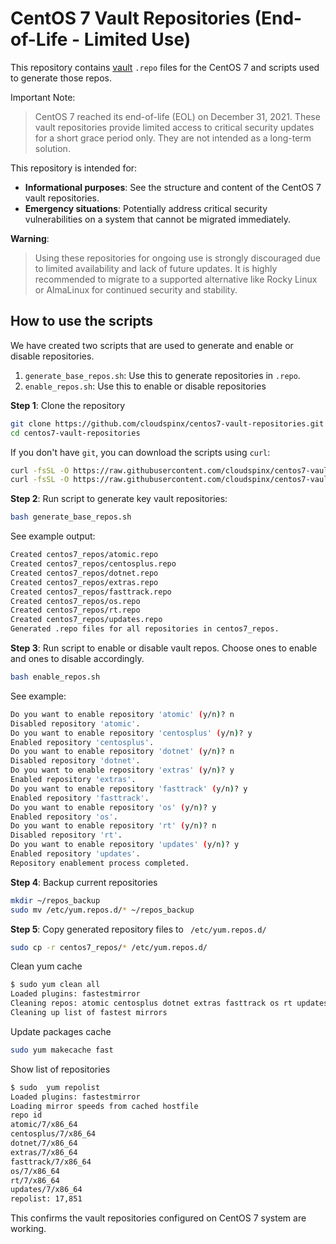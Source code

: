# CentOS 7 Vault Repositories (End-of-Life - Limited Use)

This repository contains [vault](https://vault.centos.org/centos/7/) `.repo` files for the CentOS 7 and scripts used to generate those repos.

Important Note:

> CentOS 7 reached its end-of-life (EOL) on December 31, 2021. These vault repositories provide limited access to critical security updates for a short grace period only. They are not intended as a long-term solution.

This repository is intended for:

- **Informational purposes**: See the structure and content of the CentOS 7 vault repositories.
- **Emergency situations**: Potentially address critical security vulnerabilities on a system that cannot be migrated immediately.

**Warning**:
> Using these repositories for ongoing use is strongly discouraged due to limited availability and lack of future updates. It is highly recommended to migrate to a supported alternative like Rocky Linux or AlmaLinux for continued security and stability.

## How to use the scripts

We have created two scripts that are used to generate and enable or disable repositories.

1. `generate_base_repos.sh`: Use this to generate repositories in `.repo`.
2. `enable_repos.sh`: Use this to enable or disable repositories

**Step 1**: Clone the repository

```bash
git clone https://github.com/cloudspinx/centos7-vault-repositories.git
cd centos7-vault-repositories
```

If you don't have `git`, you can download the scripts using `curl`:

```bash
curl -fsSL -O https://raw.githubusercontent.com/cloudspinx/centos7-vault-repositories/main/generate_base_repos.sh
curl -fsSL -O https://raw.githubusercontent.com/cloudspinx/centos7-vault-repositories/main/enable_repos.sh
```

**Step 2**: Run script to generate key vault repositories:

```bash
bash generate_base_repos.sh
```
See example output:

```bash
Created centos7_repos/atomic.repo
Created centos7_repos/centosplus.repo
Created centos7_repos/dotnet.repo
Created centos7_repos/extras.repo
Created centos7_repos/fasttrack.repo
Created centos7_repos/os.repo
Created centos7_repos/rt.repo
Created centos7_repos/updates.repo
Generated .repo files for all repositories in centos7_repos.
```

**Step 3**: Run script to enable or disable vault repos. Choose ones to enable and ones to disable accordingly.

```bash
bash enable_repos.sh
```

See example:
```bash
Do you want to enable repository 'atomic' (y/n)? n
Disabled repository 'atomic'.
Do you want to enable repository 'centosplus' (y/n)? y
Enabled repository 'centosplus'.
Do you want to enable repository 'dotnet' (y/n)? n
Disabled repository 'dotnet'.
Do you want to enable repository 'extras' (y/n)? y
Enabled repository 'extras'.
Do you want to enable repository 'fasttrack' (y/n)? y
Enabled repository 'fasttrack'.
Do you want to enable repository 'os' (y/n)? y
Enabled repository 'os'.
Do you want to enable repository 'rt' (y/n)? n
Disabled repository 'rt'.
Do you want to enable repository 'updates' (y/n)? y
Enabled repository 'updates'.
Repository enablement process completed.
```

**Step 4**: Backup current repositories

```bash
mkdir ~/repos_backup
sudo mv /etc/yum.repos.d/* ~/repos_backup
```

**Step 5**: Copy generated repository files to ` /etc/yum.repos.d/`

```bash
sudo cp -r centos7_repos/* /etc/yum.repos.d/
```

Clean yum cache

```bash
$ sudo yum clean all
Loaded plugins: fastestmirror
Cleaning repos: atomic centosplus dotnet extras fasttrack os rt updates
Cleaning up list of fastest mirrors
```

Update packages cache

```bash
sudo yum makecache fast
```

Show list of repositories

```bash
$ sudo  yum repolist
Loaded plugins: fastestmirror
Loading mirror speeds from cached hostfile
repo id                                                                                        repo name                                                                                        status
atomic/7/x86_64                                                                                CentOS-7 - atomic                                                                                   137
centosplus/7/x86_64                                                                            CentOS-7 - centosplus                                                                               277
dotnet/7/x86_64                                                                                CentOS-7 - dotnet                                                                                   395
extras/7/x86_64                                                                                CentOS-7 - extras                                                                                   526
fasttrack/7/x86_64                                                                             CentOS-7 - fasttrack                                                                                 44
os/7/x86_64                                                                                    CentOS-7 - os                                                                                    10,072
rt/7/x86_64                                                                                    CentOS-7 - rt                                                                                       227
updates/7/x86_64                                                                               CentOS-7 - updates                                                                                6,173
repolist: 17,851
```

This confirms the vault repositories configured on CentOS 7 system are working.
